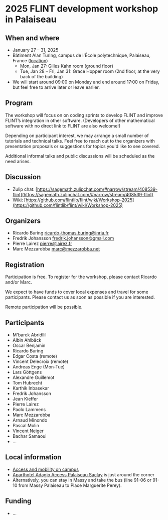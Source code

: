 # 2025 FLINT development workshop in Palaiseau

## When and where

* January 27 – 31, 2025
* Bâtiment Alan Turing, campus de l'École polytechnique, Palaiseau, France
  ([location](https://www.openstreetmap.org/?mlat=48.71441&mlon=2.20540#map=18/48.71441/2.20540))
  * Mon, Jan 27: Gilles Kahn room (ground floor)
  * Tue, Jan 28 – Fri, Jan 31: Grace Hopper room (2nd floor, at the very back of
  the building)
* We will start around 09:00 on Monday and end around 17:00 on Friday, but feel
  free to arrive later or leave earlier.

## Program

The workshop will focus on on coding sprints to develop FLINT and improve
FLINT’s integration in other software.
(Developers of other mathematical software with no direct link to FLINT are also
welcome!)

Depending on participant interest, we may arrange a small number of tutorials
and technical talks.
Feel free to reach out to the organizers with presentation proposals or
suggestions for topics you'd like to see covered.

Additional informal talks and public discussions will be scheduled as the need
arises.

## Discussion

* Zulip chat: [https://sagemath.zulipchat.com/#narrow/stream/408539-flint](https://sagemath.zulipchat.com/#narrow/stream/408539-flint)
* Wiki: [https://github.com/flintlib/flint/wiki/Workshop-2025](https://github.com/flintlib/flint/wiki/Workshop-2025)

## Organizers

* Ricardo Buring <ricardo-thomas.buring@inria.fr>
* Fredrik Johansson <fredrik.johansson@gmail.com>
* Pierre Lairez <pierre@lairez.fr>
* Marc Mezzarobba <marc@mezzarobba.net>

## Registration

Participation is free.
To register for the workshop, please contact Ricardo and/or Marc.

We expect to have funds to cover local expenses and travel for some
participants. Please contact us as soon as possible if you are interested.

Remote participation will be possible.

## Participants

* M'barek Abridllil
* Albin Ahlbäck
* Oscar Benjamin
* Ricardo Buring
* Edgar Costa (remote)
* Vincent Delecroix (remote)
* Andreas Enge (Mon-Tue)
* Lars Göttgens
* Alexandre Guillemot
* Tom Hubrecht
* Karthik Inbasekar
* Fredrik Johansson
* Jean Kieffer
* Pierre Lairez
* Paolo Lammens
* Marc Mezzarobba
* Arnaud Minondo
* Pascal Molin
* Vincent Neiger
* Bachar Samaoui
* ...

## Local information

* [Access and mobility on campus](https://www.ip-paris.fr/en/access-and-mobility-campus)
* [Aparthotel Adagio Access Palaiseau Saclay](https://www.adagio-city.com/fr/hotel-a0x3-apparthotel-adagio-access-palaiseau-saclay.shtml)
  is just around the corner
* Alternatively, you can stay in Massy and take the bus (line 91-06 or 91-10
  from Massy Palaiseau to Place Marguerite Perey).

## Funding

* ...
